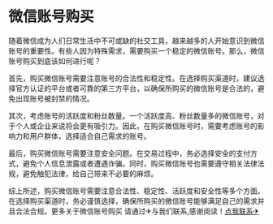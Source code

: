 # 微信账号购买

随着微信成为人们日常生活中不可或缺的社交工具，越来越多的人开始意识到微信账号的重要性。有些人因为特殊需求，需要购买一个稳定的微信账号。那么，微信账号购买到底该如何进行呢？

首先，购买微信账号需要注意账号的合法性和稳定性。在选择购买渠道时，建议选择官方认证的平台或者可靠的第三方平台，以确保所购买的微信账号是合法的，避免出现账号被封禁的情况。

其次，考虑账号的活跃度和粉丝数量。一个活跃度高、粉丝数量多的微信账号，对于个人或企业来说将会更有吸引力。因此，在购买微信账号时，需要考虑账号的影响力和用户群体，选择适合自己需求的账号。

最后，购买微信账号需要注意安全问题。在交易过程中，务必选择安全的支付方式，避免个人信息泄露或者遭遇诈骗。同时，购买微信账号也需要遵守相关法律法规，避免触犯法律，给自己带来不必要的麻烦。

综上所述，购买微信账号需要注意合法性、稳定性、活跃度和安全性等多个方面。在选择购买渠道时，务必谨慎选择，确保所购买的微信账号能够满足自己的需求并且合法合规。更多关于微信账号购买 请通过✈与我们联系,感谢阅读！[点我联系✈](https://box.G208.com)